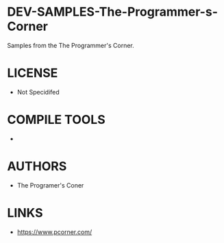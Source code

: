 # DEV-SAMPLES-The-Programmer-s-Corner
Samples from the The Programmer's Corner. 


LICENSE
===============
* Not Specidifed

COMPILE TOOLS
===============
* 
 
AUTHORS
===============
* The Programer's Coner

LINKS
===============
* https://www.pcorner.com/
